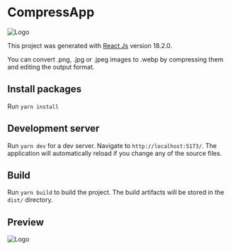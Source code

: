 # CompressApp

![Logo](https://res.cloudinary.com/practicaldev/image/fetch/s--goETGOXU--/c_limit%2Cf_auto%2Cfl_progressive%2Cq_66%2Cw_880/https://dev-to-uploads.s3.amazonaws.com/i/x3x5w638kkixi9s3h3vw.gif)

This project was generated with [React Js](https://es.reactjs.org) version 18.2.0.

You can convert .png, .jpg or .jpeg images to .webp by compressing them and editing the output format.


## Install packages

Run `yarn install`

## Development server

Run `yarn dev` for a dev server. Navigate to `http://localhost:5173/`. The application will automatically reload if you change any of the source files.


## Build

Run `yarn build` to build the project. The build artifacts will be stored in the `dist/` directory.

## Preview
![Logo](https://res.cloudinary.com/dpzospnqt/image/upload/v1676493285/Github/compress_app_1_ytlv77.webp)

